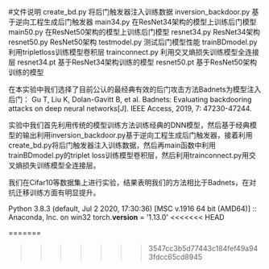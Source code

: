 
#文件说明
create_bd.py  将后门触发器注入训练数据
inversion_backdoor.py  基于逆向工程生成后门触发器
main34.py   在ResNet34架构的模型上训练后门模型
main50.py   在ResNet50架构的模型上训练后门模型
resnet34.py   ResNet34架构
resnet50.py   ResNet50架构
testmodel.py    测试后门模型性能
trainBDmodel.py    利用tripletloss训练模型卷积层
trainconnect.py    利用交叉熵损失训练模型全连接层
resnet34.pt   基于ResNet34架构训练的模型
resnet50.pt   基于ResNet50架构训练的模型

在本实验中我们选择了目前公认的最经典有效的后门攻击方法Badnets为模型注入后门：
Gu T, Liu K, Dolan-Gavitt B, et al. Badnets: Evaluating backdooring attacks on deep neural networks[J]. IEEE Access, 2019, 7: 47230-47244.

实验中我们首先利用传统的模型训练方法训练经典的DNN模型，然后基于经典模型的输出利用inversion_backdoor.py基于逆向工程生成后门触发器，接着利用create_bd.py将后门触发器注入训练数据，然后再main函数中利用trainBDmodel.py的triplet loss训练模型卷积层，然后利用trainconnect.py用交叉熵损失训练模型全连接层。

我们在Cifar10等数据集上进行实验，结果表明我们的方法相比于Badnets，在对抗迁移训练方面有明显提升。


Python 3.8.3 (default, Jul  2 2020, 17:30:36) [MSC v.1916 64 bit (AMD64)] :: Anaconda, Inc. on win32
torch.__version__ = '1.13.0'
<<<<<<< HEAD

=======
>>>>>>> 3547cc3b5d77443c184fef49a943fdcc65cd8945
